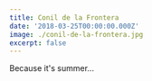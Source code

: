 ```yaml
---
title: Conil de la Frontera
date: '2018-03-25T00:00:00.000Z'
image: ./conil-de-la-frontera.jpg
excerpt: false
---
```


Because it's summer...
